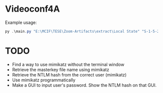 # Videoconf4A

Example usage:

```powershell
py .\main.py "E:\MCIF\TESE\Zoom-Artifacts\extract\Local State" "S-1-5-21-1350253645-1860882672-2634105300-1001" "abc12345" "E:\MCIF\TESE\Zoom-Artifacts\extract\UserProtect\S-1-5-21-1350253645-1860882672-2634105300-1001\37fc173f-90a2-4bdf-8e09-a310714cfc33" "E:\MCIF\TESE\Zoom-Artifacts\extract\Cookies"
```

# TODO
* Find a way to use mimikatz without the terminal window
* Retrieve the masterkey file name using mimikatz
* Retrieve the NTLM hash from the correct user (mimikatz)
* Use mimikatz programmatically
* Make a GUI to input user's password. Show the NTLM hash on that GUI.
